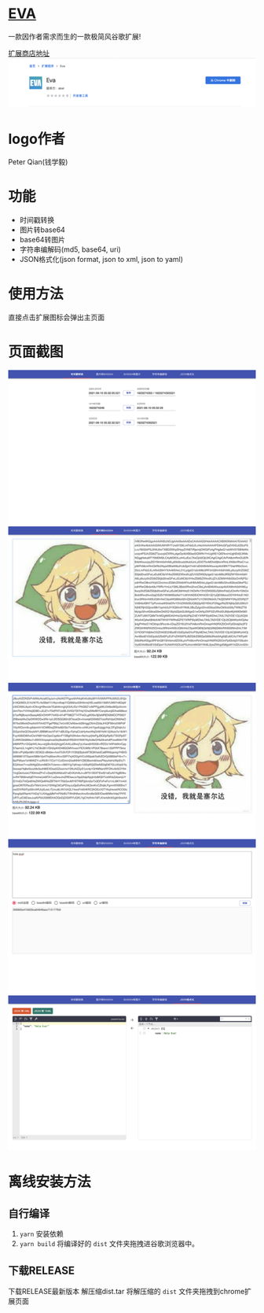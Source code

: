 # [EVA](https://github.com/abelleeye/eva)
一款因作者需求而生的一款极简风谷歌扩展!

[扩展商店地址](https://chrome.google.com/webstore/detail/eva/dcjhacinagjbejleicefnpcnbeffhihi)
![商店](./image/eva_store_pic.png)

# logo作者
Peter Qian(钱学毅)

# 功能

- 时间戳转换
- 图片转base64
- base64转图片
- 字符串编解码(md5, base64, uri)
- JSON格式化(json format, json to xml, json to yaml)
  
# 使用方法
直接点击扩展图标会弹出主页面

# 页面截图

![timestamp](./image/eva_timestamp.png)
![image_base64](./image/eva_image_base64.png)
![base64_image](./image/eva_base64_image.png)
![code](./image/eva_code.png)
![json](./image/eva_json.png)


# 离线安装方法

## 自行编译
1. `yarn` 安装依赖
2. `yarn build` 将编译好的 `dist` 文件夹拖拽进谷歌浏览器中。

## 下载RELEASE
下载RELEASE最新版本
解压缩dist.tar
将解压缩的 `dist` 文件夹拖拽到chrome扩展页面
